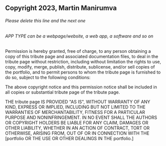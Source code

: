 ## Copyright 2023, Martin Manirumva

###### Please delete this line and the next one

###### APP TYPE can be a webpage/website, a web app, a software and so on

Permission is hereby granted, free of charge, to any person obtaining a copy of this tribute page and associated documentation files, to deal in the tribute page without restriction, including without limitation the rights to use, copy, modify, merge, publish, distribute, sublicense, and/or sell copies of the portfolio, and to permit persons to whom the tribute page is furnished to do so, subject to the following conditions:

The above copyright notice and this permission notice shall be included in all copies or substantial tribute page of the tribute page.

THE tribute page IS PROVIDED "AS IS", WITHOUT WARRANTY OF ANY KIND, EXPRESS OR IMPLIED, INCLUDING BUT NOT LIMITED TO THE WARRANTIES OF MERCHANTABILITY, FITNESS FOR A PARTICULAR PURPOSE AND NONINFRINGEMENT. IN NO EVENT SHALL THE AUTHORS OR COPYRIGHT HOLDERS BE LIABLE FOR ANY CLAIM, DAMAGES OR OTHER LIABILITY, WHETHER IN AN ACTION OF CONTRACT, TORT OR OTHERWISE, ARISING FROM, OUT OF OR IN CONNECTION WITH THE [portfolio OR THE USE OR OTHER DEALINGS IN THE portfolio.]